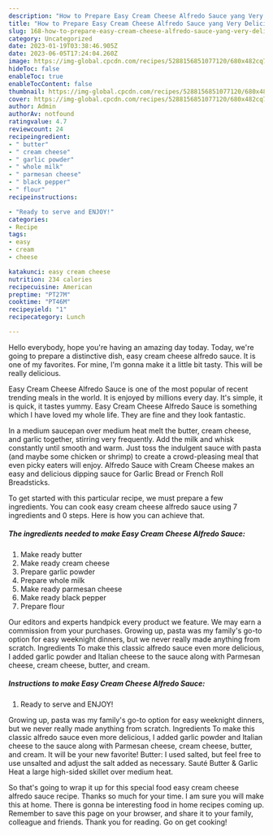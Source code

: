 ```yaml
---
description: "How to Prepare Easy Cream Cheese Alfredo Sauce yang Very Delicious"
title: "How to Prepare Easy Cream Cheese Alfredo Sauce yang Very Delicious"
slug: 168-how-to-prepare-easy-cream-cheese-alfredo-sauce-yang-very-delicious
category: Uncategorized
date: 2023-01-19T03:38:46.905Z
date: 2023-06-05T17:24:04.260Z
image: https://img-global.cpcdn.com/recipes/5288156851077120/680x482cq70/easy-cream-cheese-alfredo-sauce-recipe-main-photo.jpg
hideToc: false
enableToc: true
enableTocContent: false
thumbnail: https://img-global.cpcdn.com/recipes/5288156851077120/680x482cq70/easy-cream-cheese-alfredo-sauce-recipe-main-photo.jpg
cover: https://img-global.cpcdn.com/recipes/5288156851077120/680x482cq70/easy-cream-cheese-alfredo-sauce-recipe-main-photo.jpg
author: Admin
authorAv: notfound
ratingvalue: 4.7
reviewcount: 24
recipeingredient:
- " butter"
- " cream cheese"
- " garlic powder"
- " whole milk"
- " parmesan cheese"
- " black pepper"
- " flour"
recipeinstructions:

- "Ready to serve and ENJOY!"
categories:
- Recipe
tags:
- easy
- cream
- cheese

katakunci: easy cream cheese 
nutrition: 234 calories
recipecuisine: American
preptime: "PT27M"
cooktime: "PT46M"
recipeyield: "1"
recipecategory: Lunch

---
```



Hello everybody, hope you're having an amazing day today. Today, we're going to prepare a distinctive dish, easy cream cheese alfredo sauce. It is one of my favorites. For mine, I'm gonna make it a little bit tasty. This will be really delicious.

Easy Cream Cheese Alfredo Sauce is one of the most popular of recent trending meals in the world. It is enjoyed by millions every day. It's simple, it is quick, it tastes yummy. Easy Cream Cheese Alfredo Sauce is something which I have loved my whole life. They are fine and they look fantastic.

In a medium saucepan over medium heat melt the butter, cream cheese, and garlic together, stirring very frequently. Add the milk and whisk constantly until smooth and warm. Just toss the indulgent sauce with pasta (and maybe some chicken or shrimp) to create a crowd-pleasing meal that even picky eaters will enjoy. Alfredo Sauce with Cream Cheese makes an easy and delicious dipping sauce for Garlic Bread or French Roll Breadsticks.


To get started with this particular recipe, we must prepare a few ingredients. You can cook easy cream cheese alfredo sauce using 7 ingredients and 0 steps. Here is how you can achieve that.

<!--inarticleads1-->

##### The ingredients needed to make Easy Cream Cheese Alfredo Sauce:

1. Make ready  butter
1. Make ready  cream cheese
1. Prepare  garlic powder
1. Prepare  whole milk
1. Make ready  parmesan cheese
1. Make ready  black pepper
1. Prepare  flour


Our editors and experts handpick every product we feature. We may earn a commission from your purchases. Growing up, pasta was my family&#39;s go-to option for easy weeknight dinners, but we never really made anything from scratch. Ingredients To make this classic alfredo sauce even more delicious, I added garlic powder and Italian cheese to the sauce along with Parmesan cheese, cream cheese, butter, and cream. 

<!--inarticleads2-->

##### Instructions to make Easy Cream Cheese Alfredo Sauce:


1. Ready to serve and ENJOY!

Growing up, pasta was my family&#39;s go-to option for easy weeknight dinners, but we never really made anything from scratch. Ingredients To make this classic alfredo sauce even more delicious, I added garlic powder and Italian cheese to the sauce along with Parmesan cheese, cream cheese, butter, and cream. It will be your new favorite! Butter: I used salted, but feel free to use unsalted and adjust the salt added as necessary. Sauté Butter &amp; Garlic Heat a large high-sided skillet over medium heat. 

So that's going to wrap it up for this special food easy cream cheese alfredo sauce recipe. Thanks so much for your time. I am sure you will make this at home. There is gonna be interesting food in home recipes coming up. Remember to save this page on your browser, and share it to your family, colleague and friends. Thank you for reading. Go on get cooking!
